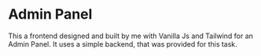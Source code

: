# Admin Panel
This a frontend designed and built by me with Vanilla Js and Tailwind for an Admin Panel. It uses a simple backend, that was provided for this task.
